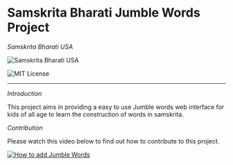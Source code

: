 
# Samskrita Bharati Jumble Words Project


*Samskrita Bharati USA*

![Samskrita Bharati USA](https://www.samskritabharatiusa.org/images/san.png)

![MIT License](https://img.shields.io/badge/License-MIT-yellow.svg)


---------------------------------------------------------------

*Introduction*

This project aims in providing a easy to use Jumble words web interface for kids of
all age to learn the construction of words in samskrita.

*Contribution*

Please watch this video below to find out how to contribute to this project.

[![How to add Jumble Words](http://img.youtube.com/vi/vl0nNNjkGI4/hqdefault.jpg)](https://www.youtube.com/watch?v=vl0nNNjkGI4 "Adding Jumble Words")


